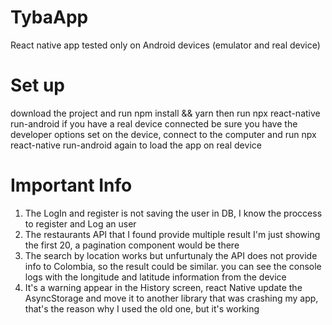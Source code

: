 # TybaApp
React native app tested only on Android devices (emulator and real device)

# Set up
download the project and run npm install && yarn then run npx react-native run-android
if you have a real device connected be sure you have the developer options set on the device, connect to the computer and run npx react-native run-android again to load the app on real device

# Important Info
1. The LogIn and register is not saving the user in DB, I know the proccess to register and Log an user
2. The restaurants API that I found provide multiple result I'm just showing the first 20, a pagination component would be there
3. The search by location works but unfurtunaly the API does not provide info to Colombia, so the result could be similar. you can see the console logs with the longitude and latitude information from the device
4. It's a warning appear in the History screen, react Native update the AsyncStorage and move it to another library that was crashing my app, that's the reason why I used the old one, but it's working